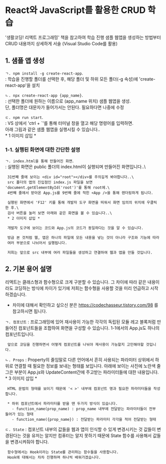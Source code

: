 # React와 JavaScript를 활용한 CRUD 학습
'생활코딩! 리액트 프로그래밍' 책을 참고하여 학습 진행
샘플 웹앱을 생성하는 방법부터 CRUD 내용까지 상세하게 서술 (Visual Studio Code를 활용)

## 1. 샘플 앱 생성
`ㄱ. npm install -g create-react-app`.\
   : 학습을 진행할 폴더를 선택한 후, 해당 폴더 및 하위 모든 폴더(-g 속성)에 'create-react-app'을 설치
     
`ㄴ. npx create-react-app {app_name}`.\
   : 선택한 폴더에 원하는 이름으로 (app_name 위치) 샘플 웹앱을 생성.\
     단, 폴더명은 대문자가 들어가서는 안된다. 필요하다면 나중에 수정

`ㄷ. npm run start`.\
   : VS 상에서 'ctrl + `'를 통해 터미널 창을 열고 해당 명령어를 입력하면.\
    아래 그림과 같은 샘플 웹앱을 실행시킬 수 있습니다..\
    * 1 이미지 삽입 *


### 1-1. 실행된 화면에 대한 간단한 설명
`ㄱ. index.html을 통해 만들어진 화면`.\
   : 실행된 화면은 public 폴더의 index.html이 실행되며 만들어진 화면입니다..\

     31번째 줄에 보이는 <div id="root"></div>를 주의깊게 봐야합니다..\
     src 폴더의 앱의 진입점인 index.js 파일을 보면 'document.getElementById('root')'를 통해 root에.\
     4번째 줄에서 받아온 App.js를 9번째 줄에 적힌 <App />을 통해 렌더링하게 됩니다.

     실행된 화면에서 'F12' 키를 통해 개발자 도구 화면을 띄워서 화면 임의의 위치에 우클릭 한 후.\
     검사 버튼을 눌러 보면 아래와 같은 화면을 볼 수 있습니다..\
     * 2 이미지 삽입 *

     개발자 도구에 보이는 코드와 App.js의 코드가 동일하다는 것을 알 수 있습니다.

     방금 본 것처럼 웹, 앱은 하나의 파일에 모든 내용을 넣는 것이 아니라 구조와 기능에 따라
     여러 부분으로 나뉘어서 실행됩니다.

     저희는 앞으로 src 내부에 여러 파일들을 생성하고 연결하여 웹과 앱을 만들 것입니다.


## 2. 기본 용어 설명
리액트는 클래스형과 함수형으로 크게 구분할 수 있습니다.
그 차이에 따라 같은 내용이라도 코딩하는 방식에 차이가 있기에 저희는
함수형을 사용할 것을 미리 언급하고 시작하겠습니다.

* 차이에 대해서 확인하고 싶으신 분은 https://codechasseur.tistory.com/98 를 참고하시면 됩니다.

`ㄱ. 컴포넌트`
   : 프로그래밍에 있어 재사용이 가능한 각각의 독립된 모듈
     레고 블록처럼 만들어진 컴포넌트들을 조합하여 화면을 구성할 수 있습니다.
     1-1에서의 App.js도 하나의 컴포넌트입니다.

     앞으로 코딩을 진행하면서 어떻게 컴포넌트를 나눠야 재사용이 가능할지 고민해야할 것입니다.

`ㄴ. Props`
   : Property의 줄임말로 다른 언어에서 흔히 사용되는 파라미터
     상위에서 하위로 연결할 때 필요한 정보를 보내는 형태를 보입니다.
     아래에 보이는 사진에 노란색 줄 그은 부분이 App.js와 UpdateContent간에 주고받는
     파라미터들에 대한 내용입니다.
     * 3 이미지 삽입 * 

     HTML 문법의 형태를 보이기 때문에 '< >' 내부에 컴포넌트 명과 필요한 파라미터들을 작성합니다.

     * 하위 컴포넌트에서 파라미터를 받을 땐 두가지 방식이 있습니다.
       - function_name(prop_name) : prop_name 내부에 전달받는 파라미터들이 전부 들어가 있는 형태
       - function_name({prop_name}) : 전달받는 파라미터 각각을 적어 전달받는 형태

`ㄷ. State`
   : 컴포넌트 내부의 값들을 웹과 앱이 인식할 수 있게 변경시키는 것
     값들이 변경된다는 것을 유저는 알지만 컴퓨터는 알지 못하기 때문에 
     State 함수를 사용해서 값들을 변경시켜줘야 합니다.

     함수형에서는 Hook이라는 State를 관리하는 함수들을 사용합니다.
     Hook에 대해서는 차차 진행하며 하나씩 배워가겠습니다.














